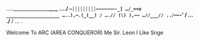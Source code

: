 ….._\____________________,,__
…./ `–│││││││││———————-_]
…/_==o ____________________
…..),—.(_(__) /
….// (\) ),——
…//___//
../`—-’ / …
./____ / … .

Welcome To ARC (AREA CONQUEROR)
Me Sir. Leon I Like Snge
